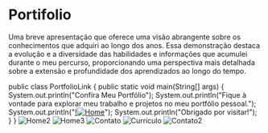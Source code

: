﻿# Portifolio
 Uma breve apresentação que oferece uma visão abrangente sobre os conhecimentos que adquiri ao longo dos anos. Essa demonstração destaca a evolução e a diversidade das habilidades e informações que acumulei durante o meu percurso, proporcionando uma perspectiva mais detalhada sobre a extensão e profundidade dos aprendizados ao longo do tempo.
 
public class PortfolioLink {
    public static void main(String[] args) {
       System.out.println("Confira Meu Portfólio");
        System.out.println("Fique à vontade para explorar meu trabalho e projetos no meu portfólio pessoal.");
        System.out.println("[!![Home](https://github.com/joaovitor022/portifolio/assets/137309600/d40ba660-4304-4138-9dba-457bc7da7139)](https://portifoliodv.netlify.app/)");
        System.out.println("Obrigado por visitar!");
    }
}
![Home2](https://github.com/joaovitor022/portifolio/assets/137309600/11295ed1-91f0-4b0c-96ea-67abd6a524b2)
![Home3](https://github.com/joaovitor022/portifolio/assets/137309600/b0177eeb-536d-426f-9c55-4863b380d0c0)
![Contato](https://github.com/joaovitor022/portifolio/assets/137309600/a435d313-4e64-44c9-8186-8764ff444930)
![Curriculo](https://github.com/joaovitor022/portifolio/assets/137309600/d16b4f56-c5f9-42b1-8bb5-cbb09a6a6357)
![Contato2](https://github.com/joaovitor022/portifolio/assets/137309600/52ecf203-bc0d-47b2-85a3-a56efdc03138)
